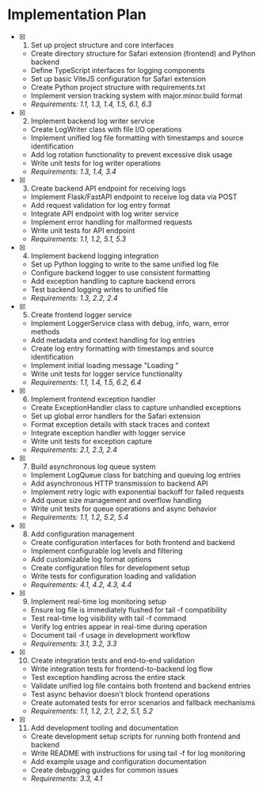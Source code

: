 # Implementation Plan

- [x] 1. Set up project structure and core interfaces
  - Create directory structure for Safari extension (frontend) and Python backend
  - Define TypeScript interfaces for logging components
  - Set up basic ViteJS configuration for Safari extension
  - Create Python project structure with requirements.txt
  - Implement version tracking system with major.minor.build format
  - _Requirements: 1.1, 1.3, 1.4, 1.5, 6.1, 6.3_

- [x] 2. Implement backend log writer service
  - Create LogWriter class with file I/O operations
  - Implement unified log file formatting with timestamps and source identification
  - Add log rotation functionality to prevent excessive disk usage
  - Write unit tests for log writer operations
  - _Requirements: 1.3, 1.4, 3.4_

- [x] 3. Create backend API endpoint for receiving logs
  - Implement Flask/FastAPI endpoint to receive log data via POST
  - Add request validation for log entry format
  - Integrate API endpoint with log writer service
  - Implement error handling for malformed requests
  - Write unit tests for API endpoint
  - _Requirements: 1.1, 1.2, 5.1, 5.3_

- [x] 4. Implement backend logging integration
  - Set up Python logging to write to the same unified log file
  - Configure backend logger to use consistent formatting
  - Add exception handling to capture backend errors
  - Test backend logging writes to unified file
  - _Requirements: 1.3, 2.2, 2.4_

- [x] 5. Create frontend logger service
  - Implement LoggerService class with debug, info, warn, error methods
  - Add metadata and context handling for log entries
  - Create log entry formatting with timestamps and source identification
  - Implement initial loading message "Loading <extension name> <version>"
  - Write unit tests for logger service functionality
  - _Requirements: 1.1, 1.4, 1.5, 6.2, 6.4_

- [x] 6. Implement frontend exception handler
  - Create ExceptionHandler class to capture unhandled exceptions
  - Set up global error handlers for the Safari extension
  - Format exception details with stack traces and context
  - Integrate exception handler with logger service
  - Write unit tests for exception capture
  - _Requirements: 2.1, 2.3, 2.4_

- [x] 7. Build asynchronous log queue system
  - Implement LogQueue class for batching and queuing log entries
  - Add asynchronous HTTP transmission to backend API
  - Implement retry logic with exponential backoff for failed requests
  - Add queue size management and overflow handling
  - Write unit tests for queue operations and async behavior
  - _Requirements: 1.1, 1.2, 5.2, 5.4_

- [x] 8. Add configuration management
  - Create configuration interfaces for both frontend and backend
  - Implement configurable log levels and filtering
  - Add customizable log format options
  - Create configuration files for development setup
  - Write tests for configuration loading and validation
  - _Requirements: 4.1, 4.2, 4.3, 4.4_

- [x] 9. Implement real-time log monitoring setup
  - Ensure log file is immediately flushed for tail -f compatibility
  - Test real-time log visibility with tail -f command
  - Verify log entries appear in real-time during operation
  - Document tail -f usage in development workflow
  - _Requirements: 3.1, 3.2, 3.3_

- [x] 10. Create integration tests and end-to-end validation
  - Write integration tests for frontend-to-backend log flow
  - Test exception handling across the entire stack
  - Validate unified log file contains both frontend and backend entries
  - Test async behavior doesn't block frontend operations
  - Create automated tests for error scenarios and fallback mechanisms
  - _Requirements: 1.1, 1.2, 2.1, 2.2, 5.1, 5.2_

- [x] 11. Add development tooling and documentation
  - Create development setup scripts for running both frontend and backend
  - Write README with instructions for using tail -f for log monitoring
  - Add example usage and configuration documentation
  - Create debugging guides for common issues
  - _Requirements: 3.3, 4.1_